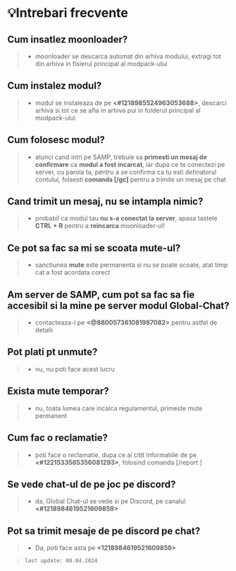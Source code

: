 # 💡Intrebari frecvente

## Cum insatlez moonloader?
> - moonloader se descarca automat din arhiva modului, extragi tot din arhiva in fisierul principal al modpack-ului

## Cum instalez modul?
> - modul se instaleaza de pe **<#1218985524963053688>**, descarci arhiva si tot ce se afla in arhiva pui in folderul principal al modpack-ului

## Cum folosesc modul?
> - atunci cand intri pe SAMP, trebuie sa **primesti un mesaj de confirmare** ca **modul a fost incarcat**, iar dupa ce te conectezi pe server, cu parola ta, pentru a se confirma ca tu esti detinatorul contului, folsesti **comanda [/gc]** pentru a trimite un mesaj pe chat

## Cand trimit un mesaj, nu se intampla nimic?
> - probabil ca modul tau **nu s-a conectat la server**, apasa tastele **CTRL + R** pentru a **reincarca** moonloader-ul!

## Ce pot sa fac sa mi se scoata mute-ul?
> - sanctiunea **mute** este permanenta si nu se poate scoate, atat timp cat a fost acordata corect

## Am server de SAMP, cum pot sa fac sa fie accesibil si la mine pe server modul Global-Chat?
> - contacteaza-l pe **<@880057361081987082>** pentru astfel de detalii

## Pot plati pt unmute?
> - nu, nu poti face acest lucru

## Exista mute temporar?
> - nu, toata lumea care incalca regulamentul, primeste mute permanent 

## Cum fac o reclamatie?
> - poti face o reclamatie, dupa ce ai citit informatiile de pe **<#1221533565356081293>**, folosind comanda [/report <nickname reclamat> <server-ul reclamat>]

## Se vede chat-ul de pe joc pe discord?
> - da, Global Chat-ul se vede si pe Discord, pe canalul **<#1218984619521609859>**

## Pot sa trimit mesaje de pe discord pe chat?
> - Da, poti face asta pe **<1218984619521609859>**


> `last update: 08.04.2024`
